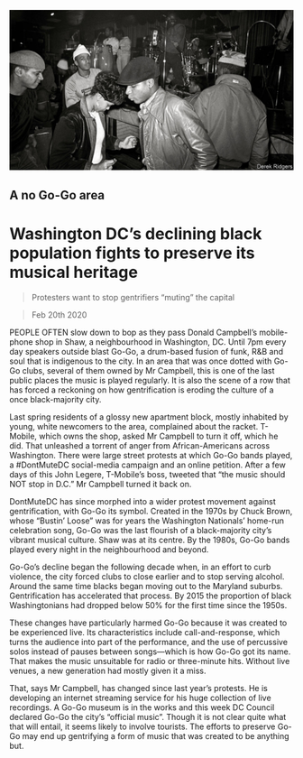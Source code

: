 ![](./images/20200222_USP501.jpg)

## A no Go-Go area

# Washington DC’s declining black population fights to preserve its musical heritage

> Protesters want to stop gentrifiers “muting” the capital

> Feb 20th 2020

PEOPLE OFTEN slow down to bop as they pass Donald Campbell’s mobile-phone shop in Shaw, a neighbourhood in Washington, DC. Until 7pm every day speakers outside blast Go-Go, a drum-based fusion of funk, R&B and soul that is indigenous to the city. In an area that was once dotted with Go-Go clubs, several of them owned by Mr Campbell, this is one of the last public places the music is played regularly. It is also the scene of a row that has forced a reckoning on how gentrification is eroding the culture of a once black-majority city.

Last spring residents of a glossy new apartment block, mostly inhabited by young, white newcomers to the area, complained about the racket. T-Mobile, which owns the shop, asked Mr Campbell to turn it off, which he did. That unleashed a torrent of anger from African-Americans across Washington. There were large street protests at which Go-Go bands played, a #DontMuteDC social-media campaign and an online petition. After a few days of this John Legere, T-Mobile’s boss, tweeted that “the music should NOT stop in D.C.” Mr Campbell turned it back on.

DontMuteDC has since morphed into a wider protest movement against gentrification, with Go-Go its symbol. Created in the 1970s by Chuck Brown, whose “Bustin’ Loose” was for years the Washington Nationals’ home-run celebration song, Go-Go was the last flourish of a black-majority city’s vibrant musical culture. Shaw was at its centre. By the 1980s, Go-Go bands played every night in the neighbourhood and beyond.

Go-Go’s decline began the following decade when, in an effort to curb violence, the city forced clubs to close earlier and to stop serving alcohol. Around the same time blacks began moving out to the Maryland suburbs. Gentrification has accelerated that process. By 2015 the proportion of black Washingtonians had dropped below 50% for the first time since the 1950s.

These changes have particularly harmed Go-Go because it was created to be experienced live. Its characteristics include call-and-response, which turns the audience into part of the performance, and the use of percussive solos instead of pauses between songs—which is how Go-Go got its name. That makes the music unsuitable for radio or three-minute hits. Without live venues, a new generation had mostly given it a miss.

That, says Mr Campbell, has changed since last year’s protests. He is developing an internet streaming service for his huge collection of live recordings. A Go-Go museum is in the works and this week DC Council declared Go-Go the city’s “official music”. Though it is not clear quite what that will entail, it seems likely to involve tourists. The efforts to preserve Go-Go may end up gentrifying a form of music that was created to be anything but.